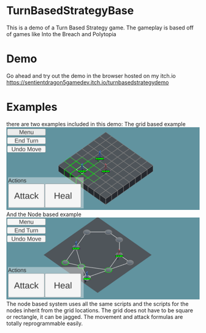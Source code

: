 # TurnBasedStrategyBase
This is a demo of a Turn Based Strategy game.
The gameplay is based off of games like Into the Breach and Polytopia 
# Demo
Go ahead and try out the demo in the browser hosted on my itch.io
https://sentientdragon5gamedev.itch.io/turnbasedstrategydemo
# Examples
there are two examples included in this demo:
The grid based example
![alt text](https://github.com/SentientDragon5/TurnBasedStrategyBase/blob/main/GridDemo.png?raw=true)
And the Node based example
![alt text](https://github.com/SentientDragon5/TurnBasedStrategyBase/blob/main/NodeDemo.png?raw=true)
The node based system uses all the same scripts and the scripts for the nodes inherit from the grid locations.
The grid does not have to be square or rectangle, it can be jagged.
The movement and attack formulas are totally reprogrammable easily. 
